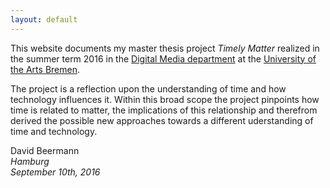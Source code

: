 ```yaml
---
layout: default
---
```


This website documents my master thesis project *Timely Matter* realized in the summer term 2016 in the [Digital Media department](http://digitalmedia-bremen.de/) at the [University of the Arts Bremen](http://www.hfk-bremen.de/en). 

The project is a reflection upon the understanding of time and how technology influences it. Within this broad scope the project pinpoints how time is related to matter, the implications of this relationship and therefrom derived the possible new approaches towards a different uderstanding of time and technology.

David Beermann  
*Hamburg*  
*September 10th, 2016*